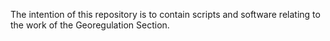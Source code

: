 The intention of this repository is to contain scripts and software relating to the work of the Georegulation Section.